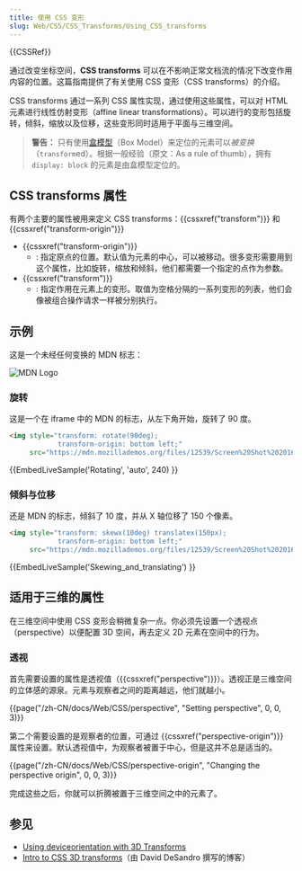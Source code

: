 ```yaml
---
title: 使用 CSS 变形
slug: Web/CSS/CSS_Transforms/Using_CSS_transforms
---
```

{{CSSRef}}

通过改变坐标空间，**CSS transforms** 可以在不影响正常文档流的情况下改变作用内容的位置。这篇指南提供了有关使用 CSS 变形（CSS transforms）的介绍。

CSS transforms 通过一系列 CSS 属性实现，通过使用这些属性，可以对 HTML 元素进行线性仿射变形（affine linear transformations）。可以进行的变形包括旋转，倾斜，缩放以及位移，这些变形同时适用于平面与三维空间。

> **警告：** 只有使用[盒模型](/zh-CN/docs/Web/CSS/CSS_Box_Model)（Box Model）来定位的元素可以*被变换*（`transform`ed）。根据一般经验（原文：As a rule of thumb），拥有 `display: block` 的元素是由盒模型定位的。

## CSS transforms 属性

有两个主要的属性被用来定义 CSS transforms：{{cssxref("transform")}} 和 {{cssxref("transform-origin")}}

- {{cssxref("transform-origin")}}
  - : 指定原点的位置。默认值为元素的中心，可以被移动。很多变形需要用到这个属性，比如旋转，缩放和倾斜，他们都需要一个指定的点作为参数。
- {{cssxref("transform")}}
  - : 指定作用在元素上的变形。取值为空格分隔的一系列变形的列表，他们会像被组合操作请求一样被分别执行。

## 示例

这是一个未经任何变换的 MDN 标志：

![MDN Logo](https://mdn.mozillademos.org/files/12539/Screen%20Shot%202016-02-16%20at%2015.53.54.png)

### 旋转

这是一个在 iframe 中的 MDN 的标志，从左下角开始，旋转了 90 度。

```html
<img style="transform: rotate(90deg);
            transform-origin: bottom left;"
     src="https://mdn.mozillademos.org/files/12539/Screen%20Shot%202016-02-16%20at%2015.53.54.png">
```

{{EmbedLiveSample('Rotating', 'auto', 240) }}

### 倾斜与位移

还是 MDN 的标志，倾斜了 10 度，并从 X 轴位移了 150 个像素。

```html
<img style="transform: skewx(10deg) translatex(150px);
            transform-origin: bottom left;"
     src="https://mdn.mozillademos.org/files/12539/Screen%20Shot%202016-02-16%20at%2015.53.54.png">
```

{{EmbedLiveSample('Skewing_and_translating') }}

## 适用于三维的属性

在三维空间中使用 CSS 变形会稍微复杂一点。你必须先设置一个透视点（perspective）以便配置 3D 空间，再去定义 2D 元素在空间中的行为。

### 透视

首先需要设置的属性是透视值（{{cssxref("perspective")}}）。透视正是三维空间的立体感的源泉。元素与观察者之间的距离越远，他们就越小。

{{page("/zh-CN/docs/Web/CSS/perspective", "Setting perspective", 0, 0, 3)}}

第二个需要设置的是观察者的位置，可通过 {{cssxref("perspective-origin")}} 属性来设置。默认透视值中，为观察者被置于中心，但是这并不总是适当的。

{{page("/zh-CN/docs/Web/CSS/perspective-origin", "Changing the perspective origin", 0, 0, 3)}}

完成这些之后，你就可以折腾被置于三维空间之中的元素了。

## 参见

- [Using deviceorientation with 3D Transforms](/zh-CN/docs/DOM/Using_device_orientation_with_3D_transforms)
- [Intro to CSS 3D transforms](http://desandro.github.com/3dtransforms/)（由 David DeSandro 撰写的博客）
